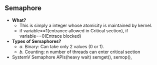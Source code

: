 ## Semaphore
- **What?** 
  - This is simply a integer whose atomicity is maintained by kernel.
  - if variable==1(entrance allowed in Critical section), if variable==0(Entrace blocked)
- **Types of Semaphores?**
  - *a.* Binary: Can take only 2 values (0 or 1).
  - *b.* Counting: n number of threads can enter critical section
- SystemV Semaphore APIs(heavy wait)    semget(), semop(),
